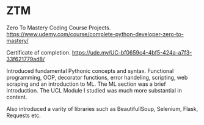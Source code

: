 # ZTM
Zero To Mastery Coding Course Projects.
https://www.udemy.com/course/complete-python-developer-zero-to-mastery/


Certificate of completion.
https://ude.my/UC-bf0659c4-4bf5-424a-a7f3-33f621779ad8/

Introduced fundamental Pythonic concepts and syntax. 
Functional programming, OOP, decorator functions, error handeling, scripting, web scraping and an introduction to ML. The ML section was a brief introduction. The UCL Module I studied was much more substantial in content.

Also introduced a varity of libraries such as BeautifullSoup, Selenium, Flask, Requests etc.

